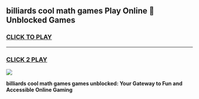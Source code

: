 
## billiards cool math games Play Online 👋 Unblocked Games
<h3>
<a href="https://news.freeplayer.one?title=billiards_cool_math_games&ref=17CMG">CLICK TO PLAY</a></h3>
<hr>

<h3>
<a href="https://news.freeplayer.one?title=billiards_cool_math_games&ref=17CMG">CLICK 2 PLAY</a>
  
</h3>

<a href="https://news.freeplayer.one?title=billiards_cool_math_games&ref=17CMG/"><img src="https://clearcache.store/games.png"></a>


**billiards cool math games games unblocked: Your Gateway to Fun and Accessible Online Gaming**
